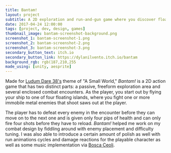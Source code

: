```yaml
---
title: Bantam!
layout: project
subtitle: A 2D exploration and run-and-gun game where you discover floating fortresses and defeat the mechanized enemies within.
date: 2017-04-24 12:00:00
tags: [project, dev, design, games]
thumbnail_image: bantam-screenshot-background.png
screenshot_1: bantam-screenshot-1.png
screenshot_2: bantam-screenshot-2.png
screenshot_3: bantam-screenshot-3.png
secondary_button_text: itch.io
secondary_button_link: https://dylanilvento.itch.io/bantam
background_rgb: rgb(187,210,255
made_using: [unity, aesprite]
---
```

Made for [Ludum Dare 38's](https://ldjam.com/events/ludum-dare/38/bantam) theme of "A Small World," _Bantam!_ is a 2D action game that has two distinct parts: a passive, freeform exploration area and several enclosed combat encounters. As the player, you start out by flying your ship to one of four floating islands, where you fight one or more immobile metal enemies that shoot saws out at the player.

The player has to defeat every enemy in the encounter before they can move on to the next one and is given only four pips of health and can only fire four shots before they have to reload. _Bantam!_ helped me work on my combat design by fiddling around with enemy placement and difficulty tuning. I was also able to introduce a certain amount of polish as well with run animations cycles and damage reactions for the playable character as well as some music implementation via [Bosca Ceoli](https://terrycavanagh.itch.io/bosca-ceoil).